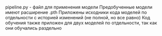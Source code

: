 pipeline.py - файл для применения модели
Предобученные модели имеют расширение .pth
Приложены исходники кода моделей по отдельности с историей изменений (не полной, но все равно)
Код обучения также приложен для двух моделей по отдельности, так как они обучались раздельно
